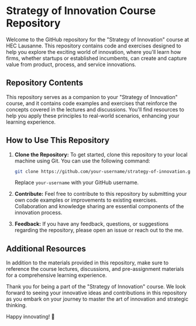 # Strategy of Innovation Course Repository

Welcome to the GitHub repository for the "Strategy of Innovation" course at HEC Lausanne. This repository contains code and exercises designed to help you explore the exciting world of innovation, where you'll learn how firms, whether startups or established incumbents, can create and capture value from product, process, and service innovations.

## Repository Contents

This repository serves as a companion to your "Strategy of Innovation" course, and it contains code examples and exercises that reinforce the concepts covered in the lectures and discussions. You'll find resources to help you apply these principles to real-world scenarios, enhancing your learning experience.

## How to Use This Repository

1. **Clone the Repository:** To get started, clone this repository to your local machine using Git. You can use the following command:

   ```bash
   git clone https://github.com/your-username/strategy-of-innovation.git
   ```

   Replace `your-username` with your GitHub username.

2. **Contribute:** Feel free to contribute to this repository by submitting your own code examples or improvements to existing exercises. Collaboration and knowledge sharing are essential components of the innovation process.

3. **Feedback:** If you have any feedback, questions, or suggestions regarding the repository, please open an issue or reach out to the me.

## Additional Resources

In addition to the materials provided in this repository, make sure to reference the course lectures, discussions, and pre-assignment materials for a comprehensive learning experience.

Thank you for being a part of the "Strategy of Innovation" course. We look forward to seeing your innovative ideas and contributions in this repository as you embark on your journey to master the art of innovation and strategic thinking.

Happy innovating! 🚀
